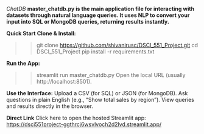 *ChatDB*
**master_chatdb.py is the main application file for interacting with datasets through natural language queries. It uses NLP to convert your input into SQL or MongoDB queries, returning results instantly.**

**Quick Start**
**Clone & Install:**

>> git clone https://github.com/shivanirusc/DSCI_551_Project.git
>> cd DSCI_551_Project
>> pip install -r requirements.txt

**Run the App:**

>>streamlit run master_chatdb.py
Open the local URL (usually http://localhost:8501).

**Use the Interface:**
Upload a CSV (for SQL) or JSON (for MongoDB).
Ask questions in plain English (e.g., “Show total sales by region”).
View queries and results directly in the browser.

**Direct Link**
Click here to open the hosted Streamlit app: https://dsci551project-ggthrcj6wsvlvoch2d2lvd.streamlit.app/

